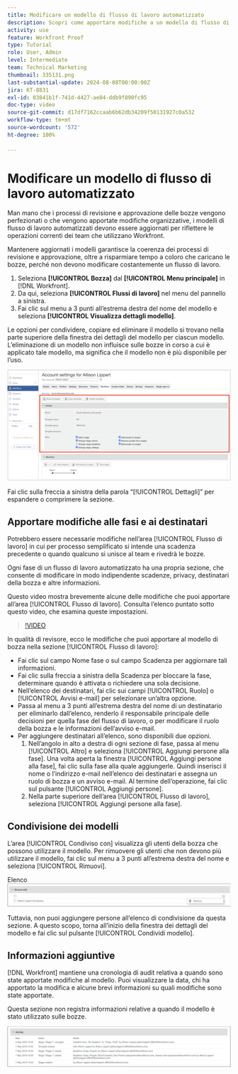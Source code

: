 ```yaml
---
title: Modificare un modello di flusso di lavoro automatizzato
description: Scopri come apportare modifiche a un modello di flusso di lavoro di bozza automatico esistente in  [!DNL  Workfront].
activity: use
feature: Workfront Proof
type: Tutorial
role: User, Admin
level: Intermediate
team: Technical Marketing
thumbnail: 335131.png
last-substantial-update: 2024-08-08T00:00:00Z
jira: KT-8831
exl-id: 03841b1f-741d-4427-ae84-ddb9f890fc95
doc-type: video
source-git-commit: d17df7162ccaab6b62db34209f50131927c0a532
workflow-type: tm+mt
source-wordcount: '572'
ht-degree: 100%

---
```


# Modificare un modello di flusso di lavoro automatizzato

Man mano che i processi di revisione e approvazione delle bozze vengono perfezionati o che vengono apportate modifiche organizzative, i modelli di flusso di lavoro automatizzati devono essere aggiornati per riflettere le operazioni correnti dei team che utilizzano Workfront.

Mantenere aggiornati i modelli garantisce la coerenza dei processi di revisione e approvazione, oltre a risparmiare tempo a coloro che caricano le bozze, perché non devono modificare costantemente un flusso di lavoro.

1. Seleziona **[!UICONTROL Bozza]** dal **[!UICONTROL Menu principale]** in [!DNL Workfront].
1. Da qui, seleziona **[!UICONTROL Flussi di lavoro]** nel menu del pannello a sinistra.
1. Fai clic sul menu a 3 punti all’estrema destra del nome del modello e seleziona **[!UICONTROL Visualizza dettagli modello]**.

Le opzioni per condividere, copiare ed eliminare il modello si trovano nella parte superiore della finestra dei dettagli del modello per ciascun modello. L’eliminazione di un modello non influisce sulle bozze in corso a cui è applicato tale modello, ma significa che il modello non è più disponibile per l’uso.

![Finestra Dettagli modello](assets/proof-system-setup-edit-templates-details-area.png)


Fai clic sulla freccia a sinistra della parola “[!UICONTROL Dettagli]” per espandere o comprimere la sezione.

## Apportare modifiche alle fasi e ai destinatari

Potrebbero essere necessarie modifiche nell’area [!UICONTROL Flusso di lavoro] in cui per processo semplificato si intende una scadenza precedente o quando qualcuno si unisce al team e rivedrà le bozze.

Ogni fase di un flusso di lavoro automatizzato ha una propria sezione, che consente di modificare in modo indipendente scadenze, privacy, destinatari della bozza e altre informazioni.

Questo video mostra brevemente alcune delle modifiche che puoi apportare all’area [!UICONTROL Flusso di lavoro]. Consulta l’elenco puntato sotto questo video, che esamina queste impostazioni.

>[!VIDEO](https://video.tv.adobe.com/v/335131/?quality=12&learn=on&enablevpops)

In qualità di revisore, ecco le modifiche che puoi apportare al modello di bozza nella sezione [!UICONTROL Flusso di lavoro]:

* Fai clic sul campo Nome fase o sul campo Scadenza per aggiornare tali informazioni.
* Fai clic sulla freccia a sinistra della Scadenza per bloccare la fase, determinare quando è attivata o richiedere una sola decisione.
* Nell’elenco dei destinatari, fai clic sui campi [!UICONTROL Ruolo] o [!UICONTROL Avvisi e-mail] per selezionare un’altra opzione.
* Passa al menu a 3 punti all’estrema destra del nome di un destinatario per eliminarlo dall’elenco, renderlo il responsabile principale delle decisioni per quella fase del flusso di lavoro, o per modificare il ruolo della bozza e le informazioni dell’avviso e-mail.
* Per aggiungere destinatari all’elenco, sono disponibili due opzioni.
   1. Nell’angolo in alto a destra di ogni sezione di fase, passa al menu [!UICONTROL Altro] e seleziona [!UICONTROL Aggiungi persone alla fase]. Una volta aperta la finestra [!UICONTROL Aggiungi persone alla fase], fai clic sulla fase alla quale aggiungerle. Quindi inserisci il nome o l’indirizzo e-mail nell’elenco dei destinatari e assegna un ruolo di bozza e un avviso e-mail. Al termine dell’operazione, fai clic sul pulsante [!UICONTROL Aggiungi persone].
   1. Nella parte superiore dell’area [!UICONTROL Flusso di lavoro], seleziona [!UICONTROL Aggiungi persone alla fase].

## Condivisione dei modelli

L’area [!UICONTROL Condiviso con] visualizza gli utenti della bozza che possono utilizzare il modello. Per rimuovere gli utenti che non devono più utilizzare il modello, fai clic sul menu a 3 punti all’estrema destra del nome e seleziona [!UICONTROL Rimuovi].

Elenco ![[!UICONTROL Condiviso con]](assets/proof-system-setups-edit-template-shared-with.png)

Tuttavia, non puoi aggiungere persone all’elenco di condivisione da questa sezione. A questo scopo, torna all’inizio della finestra dei dettagli del modello e fai clic sul pulsante [!UICONTROL Condividi modello].

## Informazioni aggiuntive

[!DNL Workfront] mantiene una cronologia di audit relativa a quando sono state apportate modifiche al modello. Puoi visualizzare la data, chi ha apportato la modifica e alcune brevi informazioni su quali modifiche sono state apportate.

Questa sezione non registra informazioni relative a quando il modello è stato utilizzato sulle bozze.

![Elenco attività bozza](assets/proof-system-setups-edit-template-activity.png)
